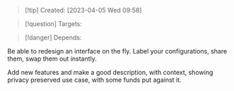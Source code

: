 
>[!tip] Created: [2023-04-05 Wed 09:58]

>[!question] Targets: 

>[!danger] Depends: 

Be able to redesign an interface on the fly.
Label your configurations, share them, swap them out instantly.

Add new features and make a good description, with context, showing privacy preserved use case, with some funds put against it.